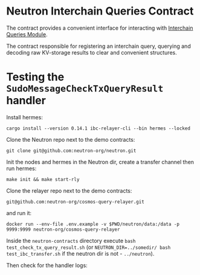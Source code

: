 # Neutron Interchain Queries Contract

The contract provides a convenient interface for interacting with [Interchain Queries Module](https://github.com/neutron-org/neutron/tree/master/x/interchainqueries).

The contract responsible for registering an interchain query, querying and decoding raw KV-storage results to clear and convenient structures.

# Testing the `SudoMessageCheckTxQueryResult` handler

Install hermes:
```
cargo install --version 0.14.1 ibc-relayer-cli --bin hermes --locked
```

Clone the Neutron repo next to the demo contracts:
```
git clone git@github.com:neutron-org/neutron.git
```

Init the nodes and hermes in the Neutron dir, create a transfer channel then run hermes:
```
make init && make start-rly
```

Clone the relayer repo next to the demo contracts: 
```
git@github.com:neutron-org/cosmos-query-relayer.git
```

and run it:
```
docker run --env-file .env.example -v $PWD/neutron/data:/data -p 9999:9999 neutron-org/cosmos-query-relayer
```

Inside the `neutron-contracts` directory execute `bash test_check_tx_query_result.sh` (or `NEUTRON_DIR=../somedir/ bash test_ibc_transfer.sh` if the neutron dir is not - `../neutron`).

Then check for the handler logs:


